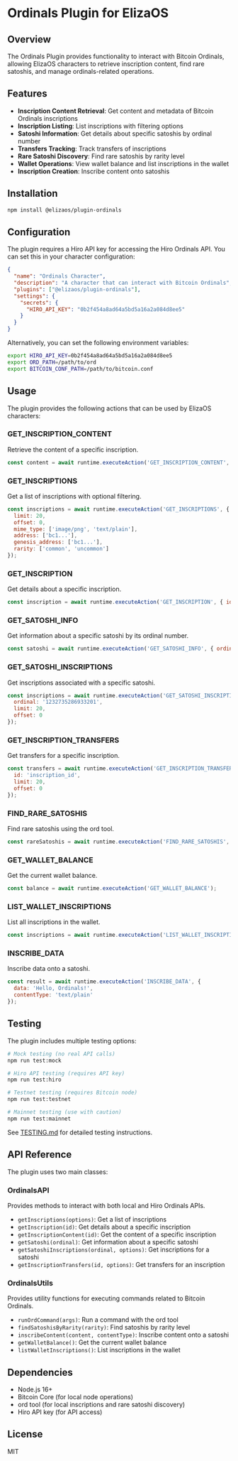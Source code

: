 # Ordinals Plugin for ElizaOS

## Overview

The Ordinals Plugin provides functionality to interact with Bitcoin Ordinals, allowing ElizaOS characters to retrieve inscription content, find rare satoshis, and manage ordinals-related operations.

## Features

- **Inscription Content Retrieval**: Get content and metadata of Bitcoin Ordinals inscriptions
- **Inscription Listing**: List inscriptions with filtering options
- **Satoshi Information**: Get details about specific satoshis by ordinal number
- **Transfers Tracking**: Track transfers of inscriptions
- **Rare Satoshi Discovery**: Find rare satoshis by rarity level
- **Wallet Operations**: View wallet balance and list inscriptions in the wallet
- **Inscription Creation**: Inscribe content onto satoshis

## Installation

```bash
npm install @elizaos/plugin-ordinals
```

## Configuration

The plugin requires a Hiro API key for accessing the Hiro Ordinals API. You can set this in your character configuration:

```json
{
  "name": "Ordinals Character",
  "description": "A character that can interact with Bitcoin Ordinals",
  "plugins": ["@elizaos/plugin-ordinals"],
  "settings": {
    "secrets": {
      "HIRO_API_KEY": "0b2f454a8ad64a5bd5a16a2a084d8ee5"
    }
  }
}
```

Alternatively, you can set the following environment variables:

```bash
export HIRO_API_KEY=0b2f454a8ad64a5bd5a16a2a084d8ee5
export ORD_PATH=/path/to/ord
export BITCOIN_CONF_PATH=/path/to/bitcoin.conf
```

## Usage

The plugin provides the following actions that can be used by ElizaOS characters:

### GET_INSCRIPTION_CONTENT

Retrieve the content of a specific inscription.

```javascript
const content = await runtime.executeAction('GET_INSCRIPTION_CONTENT', { id: 'inscription_id' });
```

### GET_INSCRIPTIONS

Get a list of inscriptions with optional filtering.

```javascript
const inscriptions = await runtime.executeAction('GET_INSCRIPTIONS', {
  limit: 20,
  offset: 0,
  mime_type: ['image/png', 'text/plain'],
  address: ['bc1...'],
  genesis_address: ['bc1...'],
  rarity: ['common', 'uncommon']
});
```

### GET_INSCRIPTION

Get details about a specific inscription.

```javascript
const inscription = await runtime.executeAction('GET_INSCRIPTION', { id: 'inscription_id' });
```

### GET_SATOSHI_INFO

Get information about a specific satoshi by its ordinal number.

```javascript
const satoshi = await runtime.executeAction('GET_SATOSHI_INFO', { ordinal: '1232735286933201' });
```

### GET_SATOSHI_INSCRIPTIONS

Get inscriptions associated with a specific satoshi.

```javascript
const inscriptions = await runtime.executeAction('GET_SATOSHI_INSCRIPTIONS', {
  ordinal: '1232735286933201',
  limit: 20,
  offset: 0
});
```

### GET_INSCRIPTION_TRANSFERS

Get transfers for a specific inscription.

```javascript
const transfers = await runtime.executeAction('GET_INSCRIPTION_TRANSFERS', {
  id: 'inscription_id',
  limit: 20,
  offset: 0
});
```

### FIND_RARE_SATOSHIS

Find rare satoshis using the ord tool.

```javascript
const rareSatoshis = await runtime.executeAction('FIND_RARE_SATOSHIS', { rarity: 'uncommon' });
```

### GET_WALLET_BALANCE

Get the current wallet balance.

```javascript
const balance = await runtime.executeAction('GET_WALLET_BALANCE');
```

### LIST_WALLET_INSCRIPTIONS

List all inscriptions in the wallet.

```javascript
const inscriptions = await runtime.executeAction('LIST_WALLET_INSCRIPTIONS');
```

### INSCRIBE_DATA

Inscribe data onto a satoshi.

```javascript
const result = await runtime.executeAction('INSCRIBE_DATA', {
  data: 'Hello, Ordinals!',
  contentType: 'text/plain'
});
```

## Testing

The plugin includes multiple testing options:

```bash
# Mock testing (no real API calls)
npm run test:mock

# Hiro API testing (requires API key)
npm run test:hiro

# Testnet testing (requires Bitcoin node)
npm run test:testnet

# Mainnet testing (use with caution)
npm run test:mainnet
```

See [TESTING.md](./TESTING.md) for detailed testing instructions.

## API Reference

The plugin uses two main classes:

### OrdinalsAPI

Provides methods to interact with both local and Hiro Ordinals APIs.

- `getInscriptions(options)`: Get a list of inscriptions
- `getInscription(id)`: Get details about a specific inscription
- `getInscriptionContent(id)`: Get the content of a specific inscription
- `getSatoshi(ordinal)`: Get information about a specific satoshi
- `getSatoshiInscriptions(ordinal, options)`: Get inscriptions for a satoshi
- `getInscriptionTransfers(id, options)`: Get transfers for an inscription

### OrdinalsUtils

Provides utility functions for executing commands related to Bitcoin Ordinals.

- `runOrdCommand(args)`: Run a command with the ord tool
- `findSatoshisByRarity(rarity)`: Find satoshis by rarity level
- `inscribeContent(content, contentType)`: Inscribe content onto a satoshi
- `getWalletBalance()`: Get the current wallet balance
- `listWalletInscriptions()`: List inscriptions in the wallet

## Dependencies

- Node.js 16+
- Bitcoin Core (for local node operations)
- ord tool (for local inscriptions and rare satoshi discovery)
- Hiro API key (for API access)

## License

MIT
